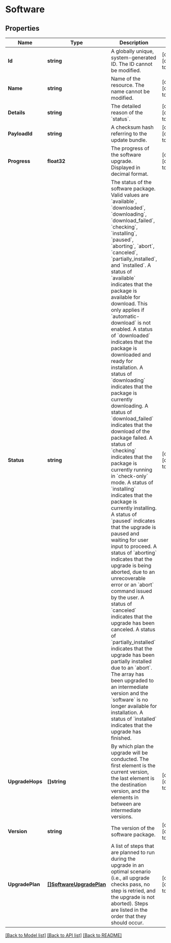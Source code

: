 # Software

## Properties
Name | Type | Description | Notes
------------ | ------------- | ------------- | -------------
**Id** | **string** | A globally unique, system-generated ID. The ID cannot be modified. | [optional] [default to null]
**Name** | **string** | Name of the resource. The name cannot be modified. | [optional] [default to null]
**Details** | **string** | The detailed reason of the &#x60;status&#x60;. | [optional] [default to null]
**PayloadId** | **string** | A checksum hash referring to the update bundle. | [optional] [default to null]
**Progress** | **float32** | The progress of the software upgrade. Displayed in decimal format. | [optional] [default to null]
**Status** | **string** | The status of the software package. Valid values are &#x60;available&#x60;, &#x60;downloaded&#x60;, &#x60;downloading&#x60;, &#x60;download_failed&#x60;, &#x60;checking&#x60;, &#x60;installing&#x60;, &#x60;paused&#x60;, &#x60;aborting&#x60;, &#x60;abort&#x60;, &#x60;canceled&#x60;, &#x60;partially_installed&#x60;, and &#x60;installed&#x60;. A status of &#x60;available&#x60; indicates that the package is available for download. This only applies if &#x60;automatic-download&#x60; is not enabled. A status of &#x60;downloaded&#x60; indicates that the package is downloaded and ready for installation. A status of &#x60;downloading&#x60; indicates that the package is currently downloading. A status of &#x60;download_failed&#x60; indicates that the download of the package failed. A status of &#x60;checking&#x60; indicates that the package is currently running in &#x60;check-only&#x60; mode. A status of &#x60;installing&#x60; indicates that the package is currently installing. A status of &#x60;paused&#x60; indicates that the upgrade is paused and waiting for user input to proceed. A status of &#x60;aborting&#x60; indicates that the upgrade is being aborted, due to an unrecoverable error or an &#x60;abort&#x60; command issued by the user. A status of &#x60;canceled&#x60; indicates that the upgrade has been canceled. A status of &#x60;partially_installed&#x60; indicates that the upgrade has been partially installed due to an &#x60;abort&#x60;. The array has been upgraded to an intermediate version and the &#x60;software&#x60; is no longer available for installation. A status of &#x60;installed&#x60; indicates that the upgrade has finished. | [optional] [default to null]
**UpgradeHops** | **[]string** | By which plan the upgrade will be conducted. The first element is the current version, the last element is the destination version, and the elements in between are intermediate versions. | [optional] [default to null]
**Version** | **string** | The version of the software package. | [optional] [default to null]
**UpgradePlan** | [**[]SoftwareUpgradePlan**](Software_upgrade_plan.md) | A list of steps that are planned to run during the upgrade in an optimal scenario (i.e., all upgrade checks pass, no step is retried, and the upgrade is not aborted). Steps are listed in the order that they should occur. | [optional] [default to null]

[[Back to Model list]](../README.md#documentation-for-models) [[Back to API list]](../README.md#documentation-for-api-endpoints) [[Back to README]](../README.md)

